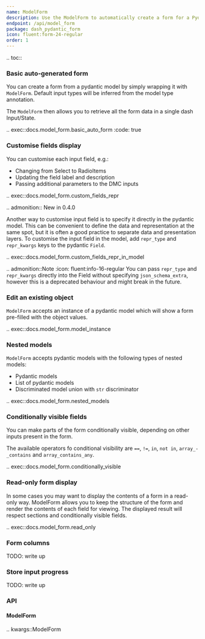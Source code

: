 ```yaml
---
name: ModelForm
description: Use the ModelForm to automatically create a form for a Pydantic model.
endpoint: /api/model_form
package: dash_pydantic_form
icon: fluent:form-24-regular
order: 1
---
```


.. toc::

### Basic auto-generated form

You can create a form from a pydantic model by simply wrapping it with `ModelForm`.
Default input types will be inferred from the model type annotation.

The `ModelForm` then allows you to retrieve all the form data in a single dash Input/State.

.. exec::docs.model_form.basic_auto_form
    :code: true


### Customise fields display

You can customise each input field, e.g.:
* Changing from Select to RadioItems
* Updating the field label and description
* Passing additional parameters to the DMC inputs

.. exec::docs.model_form.custom_fields_repr

.. admonition::
    New in 0.4.0

Another way to customise input field is to specify it directly in the pydantic model.
This can be convenient to define the data and representation at the same spot,
but it is often a good practice to separate data and presentation layers.
To customise the input field in the model, add `repr_type` and `repr_kwargs` keys to the pydantic `Field`.

.. exec::docs.model_form.custom_fields_repr_in_model

.. admonition::Note
    :icon: fluent:info-16-regular
    You can pass `repr_type` and `repr_kwargs` directly into the Field without specifying `json_schema_extra`,
    however this is a deprecated behaviour and might break in the future.

### Edit an existing object

`ModelForm` accepts an instance of a pydantic model which will show a form pre-filled with the object values.

.. exec::docs.model_form.model_instance

### Nested models

`ModelForm` accepts pydantic models with the following types of nested models:
* Pydantic models
* List of pydantic models
* Discriminated model union with `str` discriminator

.. exec::docs.model_form.nested_models

### Conditionally visible fields

You can make parts of the form conditionally visible, depending on other inputs present in the form.

The available operators fo conditional visibility are `==`, `!=`, `in`, `not in`, `array_-_contains` and `array_contains_any`.

.. exec::docs.model_form.conditionally_visible

### Read-only form display

In some cases you may want to display the contents of a form in a read-only way.
ModelForm allows you to keep the structure of the form and render the contents of each field for viewing.
The displayed result will respect sections and conditionally visible fields.

.. exec::docs.model_form.read_only

### Form columns

TODO: write up

### Store input progress

TODO: write up

### API

#### ModelForm

.. kwargs::ModelForm

